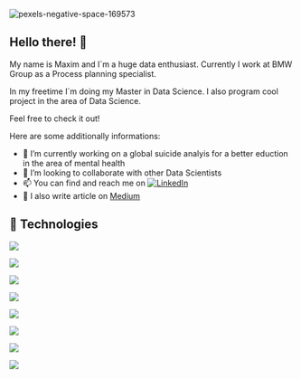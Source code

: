 ![pexels-negative-space-169573](https://user-images.githubusercontent.com/76586244/204130312-37faf66f-3921-441a-bc7c-ccf24c804396.jpg)


## Hello there! 👋

My name is Maxim and I´m a huge data enthusiast. Currently I work at BMW Group as a Process planning specialist. 

In my freetime I´m doing my Master in Data Science. I also program cool project in the area of Data Science. 

Feel free to check it out!


Here are some additionally informations: 

- 🔭 I’m currently working on a global suicide analyis for a better eduction in the area of mental health
- 🤝 I’m looking to collaborate with other Data Scientists 
- 📫 You can find and reach me on [![LinkedIn][2.2]][2]
- 📰 I also write article on [Medium]
<!-- Icons -->
[2.2]: https://raw.githubusercontent.com/MartinHeinz/MartinHeinz/master/linkedin-3-16.png (LinkedIn icon without padding)


<!-- Links to your social media accounts -->

[2]: https://de.linkedin.com/in/maxim-kiesel-904184152
[Medium]: https://medium.com/@kiesel_maxim





## 🔧 Technologies
![](https://img.shields.io/badge/CODE-PYTHON-informational?style=flat&logo=data:https://user-images.githubusercontent.com/76586244/204130992-ad97a4da-6cbf-491f-9775-2106e19f8ee5.svg;base64,<BASE64_DATA>)

![](https://img.shields.io/badge/CODE-SQL-informational?style=flat&logo=data:image/svg%2bxml;base64,<BASE64_DATA>)

![](https://img.shields.io/badge/SHELL-BASH-informational?style=flat&logo=data:image/svg%2bxml;base64,<BASE64_DATA>)

![](https://img.shields.io/badge/DATA_MANIPULATION-PANDAS-informational?style=flat&logo=data:image/svg%2bxml;base64,<BASE64_DATA>)

![](https://img.shields.io/badge/MACHINE_LEARNING-SCIKIT_LEARN-informational?style=flat&logo=data:image/svg%2bxml;base64,<BASE64_DATA>)

![](https://img.shields.io/badge/DATA_VISUALIZATION-MATPLOTLIB-informational?style=flat&logo=data:image/svg%2bxml;base64,<BASE64_DATA>)

![](https://img.shields.io/badge/DATA_VISUALIZATION-SEABORN-informational?style=flat&logo=data:image/svg%2bxml;base64,<BASE64_DATA>)

![](https://img.shields.io/badge/EDITOR-PYCHARM-informational?style=flat&logo=data:image/svg%2bxml;base64,<BASE64_DATA>)
